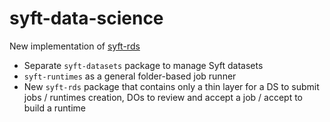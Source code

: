# syft-data-science

New implementation of [syft-rds](https://github.com/OpenMined/syft-rds)

- Separate `syft-datasets` package to manage Syft datasets
- `syft-runtimes` as a general folder-based job runner
- New `syft-rds` package that contains only a thin layer for a DS to submit jobs / runtimes creation, DOs to review and accept a job / accept to build a runtime
